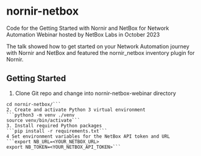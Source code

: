 # nornir-netbox

Code for the Getting Started with Nornir and NetBox for Network Automation Webinar hosted by NetBox Labs in October 2023

The talk showed how to get started on your Network Automation journey with Nornir and NetBox and featured the nornir_netbox inventory plugin for Nornir.

## Getting Started

1. Clone Git repo and change into nornir-netbox-webinar directory
```git clone https://github.com/netboxlabs/nornir-netbox.git
cd nornir-netbox/```
2. Create and activate Python 3 virtual environment
```python3 -m venv ./venv
source venv/bin/activate```
3. Install required Python packages
```pip install -r requirements.txt```
4 Set environment variables for the NetBox API token and URL
```export NB_URL=<YOUR_NETBOX_URL>
export NB_TOKEN=<YOUR_NETBOX_API_TOKEN>```